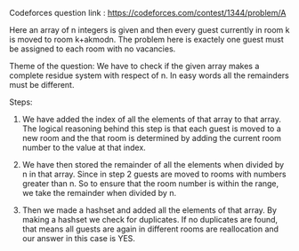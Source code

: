 Codeforces question link : https://codeforces.com/contest/1344/problem/A

Here an array of n integers is given and then every guest currently in room k is moved to room k+akmodn.
The problem here is exactely one guest must be assigned to each room with no vacancies.

Theme of the question: We have to check if the given array makes a complete residue system with respect of n. In easy words all the remainders must be different. 

Steps:
1. We have added the index of all the elements of that array to that array.
The logical reasoning behind this step is that each guest is moved to a new room and the that room is determined by adding the current room number to the value at that index.

2. We have then stored the remainder of all the elements when divided by n in that array. Since in step 2 guests are moved to rooms with numbers greater than n. So to ensure that the room number is within the range, we take the remainder when divided by n.

3. Then we made a hashset and added all the elements of that array. By making a hashset we check for duplicates. If no duplicates are found, that means all guests are again in different rooms are reallocation and our answer in this case is YES.
